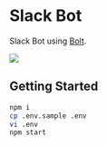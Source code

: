 # Slack Bot

Slack Bot using [Bolt](https://slack.dev/bolt-js/concepts).

![](https://user-images.githubusercontent.com/117768/170859932-5616f634-d535-4607-80f1-6a33bbcd112c.png)

## Getting Started

```sh
npm i
cp .env.sample .env
vi .env
npm start
```
